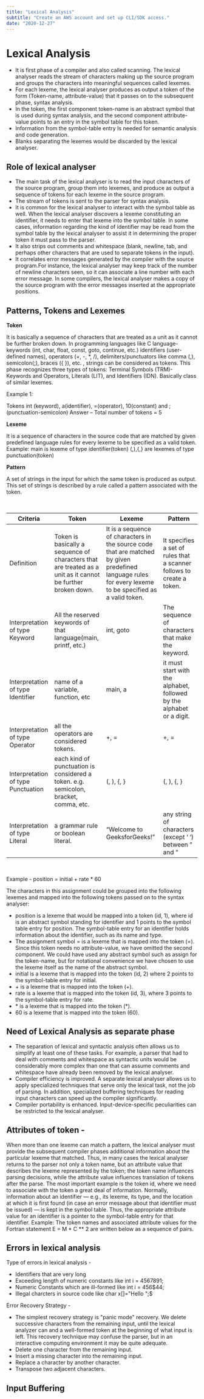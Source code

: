 ```yaml
---
title: "Lexical Analysis"
subtitle: "Create an AWS account and set up CLI/SDK access."
date: "2020-12-27"
---
```



# Lexical Analysis

- It is first phase of a compiler and also called scanning. The lexical analyser reads the stream of characters making up the source program and groups the characters into meaningful sequences called lexemes. 
- For each lexeme, the lexical analyser produces as output a token of the form (Token-name, attribute-value) that it passes on to the subsequent phase, syntax analysis.
- In the token, the first component token-name is an abstract symbol that is used during syntax analysis, and the second component attribute-value points to an entry in the symbol table for this token.
- Information from the symbol-table entry Is needed for semantic analysis and code generation.
- Blanks separating the lexemes would be discarded by the lexical analyser.

## Role of lexical analyser 
- The main task of the lexical analyser is to read the input characters of the source program, group them into lexemes, and produce as output a sequence of tokens for each lexeme in the source program.
- The stream of tokens is sent to the parser for syntax analysis.
- It is common for the lexical analyser to interact with the symbol table as well. When the lexical analyser discovers a lexeme constituting an identifier, it needs to enter that lexeme into the symbol table. In some cases, information regarding the kind of identifier may be read from the symbol table by the lexical analyser to assist it in determining the proper token it must pass to the parser.
- It also strips out comments and whitespace (blank, newline, tab, and perhaps other characters that are used to separate tokens in the input).
- It correlates error messages generated by the compiler with the source program.For instance, the lexical analyser may keep track of the number of newline characters seen, so it can associate a line number with each error message. In some compilers, the lexical analyser makes a copy of the source program with the error messages inserted at the appropriate positions. 



## Patterns, Tokens and Lexemes

**Token** 

It is basically a sequence of characters that are treated as a unit as it cannot be further broken down. In programming languages like C language- keywords (int, char, float, const, goto, continue, etc.) identifiers (user-defined names), operators (+, -, *,  /), delimiters/punctuators like comma (,), semicolon(;), braces ({ }), etc. , strings can be considered as tokens. This phase recognizes three types of tokens: Terminal Symbols (TRM)- Keywords and Operators, Literals (LIT), and Identifiers (IDN). Basically class of similar lexemes.

Example 1:

Tokens
int (keyword), a(identifier), =(operator), 10(constant) and ;(punctuation-semicolon)
Answer – Total number of tokens = 5

**Lexeme** 

It is a sequence of characters in the source code that are matched by given predefined language rules for every lexeme to be specified as a valid token.
Example:
main is lexeme of type identifier(token)
(,),{,} are lexemes of type punctuation(token)

**Pattern**

A set of strings in the input for which the same token is produced as output. This set of strings is described by a rule called a pattern associated with the token.

&nbsp;

| Criteria	| Token | Lexeme |	Pattern |
| --- | --- | --- | ---|
| Definition	| Token is basically a sequence of characters that are treated as a unit as it cannot be further broken down.	| It is a sequence of characters in the source code that are matched by given predefined language rules for every lexeme to be specified as a valid token. 	| It specifies a set of rules that a scanner follows to create a token.
| Interpretation of type Keyword 	| All the reserved keywords of that language(main, printf, etc.)	| int, goto	 | The sequence of characters that make the keyword. |
| Interpretation of type Identifier | 	name of a variable, function, etc	| main, a	| it must start with the alphabet, followed by the alphabet or a digit. | 
| Interpretation of type Operator	| all the operators are considered tokens.	| +, =	| +, = |
| Interpretation of type Punctuation  |	each kind of punctuation is considered a token. e.g. semicolon, bracket, comma, etc. | 	(, ), {, }	| (, ), {, } |
| Interpretation of type Literal |	a grammar rule or boolean literal.	| “Welcome to GeeksforGeeks!”	| any string of characters (except ‘ ‘) between ” and “ |


&nbsp;


Example -  position = initial + rate * 60 

The characters in this assignment could be grouped into the following lexemes and mapped into the following tokens passed on to the syntax analyser: 

- position is a lexeme that would be mapped into a token (id, 1), where id is an abstract symbol standing for identifier and 1 points to the symbol table entry for position. The symbol-table entry for an identifier holds information about the identifier, such as its name and type.  
- The assignment symbol = is a lexeme that is mapped into the token (=). Since this token needs no attribute-value, we have omitted the second component. We could have used any abstract symbol such as assign for the token-name, but for notational convenience we have chosen to use the lexeme itself as the name of the abstract symbol. 
- initial is a lexeme that is mapped into the token (id, 2) where 2 points to the symbol-table entry for initial. 
- \+ is a lexeme that is mapped into the token (+). 
- rate is a lexeme that is mapped into the token (id, 3), where 3 points to the symbol-table entry for rate. 
- \* is a lexeme that is mapped into the token (*).  
- 60 is a lexeme that is mapped into the token (60). 


## Need of Lexical Analysis as separate phase
- The separation of lexical and syntactic analysis often allows us to simplify at least one of these tasks. For example, a parser that had to deal with comments and whitespace as syntactic units would be considerably more complex than one that can assume comments and whitespace have already been removed by the lexical analyser.
- Compiler efficiency is improved. A separate lexical analyser allows us to apply specialized techniques that serve only the lexical task, not the job of parsing. In addition, specialized buffering techniques for reading input characters can speed up the compiler significantly.
- Compiler portability is enhanced. Input-device-specific peculiarities can be restricted to the lexical analyser. 


## Attributes of token -  
When more than one lexeme can match a pattern, the lexical analyser must provide the subsequent compiler phases additional information about the particular lexeme that matched. Thus, in many cases the lexical analyser returns to the parser not only a token name, but an attribute value that describes the lexeme represented by the token; the token name influences parsing decisions, while the attribute value influences translation of tokens after the parse. The most important example is the token id, where we need to associate with the token a great deal of information. Normally, information about an identifier — e.g., its lexeme, its type, and the location at which it is first found (in case an error message about that identifier must be issued) — is kept in the symbol table. Thus, the appropriate attribute value for an identifier is a pointer to the symbol-table entry for that identifier. 
Example: The token names and associated attribute values for the Fortran statement  E = M * C ** 2  are written below as a sequence of pairs. 

## Errors in lexical analysis

Type of errors in lexical analysis - 
- Identifiers that are very long
- Exceeding length of numeric constants like int i = 4567891;
- Numeric Constants which are ill-formed like int i = 456$44;
- Illegal charcters in source code like char x[]="Hello ";$

Error Recovery Strategy - 
- The simplest recovery strategy is "panic mode" recovery. We delete successive characters from the remaining input, until the lexical analyzer can and a well-formed token at the beginning of what input is left. This recovery technique may confuse the parser, but in an interactive computing environment it may be quite adequate.
- Delete one character from the remaining input.
- Insert a missing character into the remaining input.
- Replace a character by another character.
- Transpose two adjacent characters.



## Input Buffering